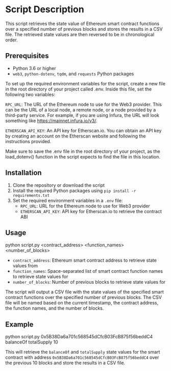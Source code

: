 # Script Description
This script retrieves the state value of Ethereum smart contract functions over a specified number of previous blocks and stores the results in a CSV file. The retrieved state values are then reversed to be in chronological order.

## Prerequisites
- Python 3.6 or higher
- `web3`, `python-dotenv`, `tqdm`, and `requests` Python packages

To set up the required environment variables for the script, create a new file in the root directory of your project called .env. Inside this file, set the following two variables:

`RPC_URL`: The URL of the Ethereum node to use for the Web3 provider. This can be the URL of a local node, a remote node, or a node provided by a third-party service. For example, if you are using Infura, the URL will look something like https://mainnet.infura.io/v3/<your-infura-project-id>.

`ETHERSCAN_API_KEY`: An API key for Etherscan.io. You can obtain an API key by creating an account on the Etherscan website and following the instructions provided.

Make sure to save the .env file in the root directory of your project, as the load_dotenv() function in the script expects to find the file in this location.

## Installation
1. Clone the repository or download the script
2. Install the required Python packages using `pip install -r requirements.txt`
3. Set the required environment variables in a `.env` file:
    - `RPC_URL`: URL for the Ethereum node to use for Web3 provider
    - `ETHERSCAN_API_KEY`: API key for Etherscan.io to retrieve the contract ABI

## Usage
python script.py <contract_address> <function_names> <number_of_blocks>

- `contract_address`: Ethereum smart contract address to retrieve state values from
- `function_names`: Space-separated list of smart contract function names to retrieve state values for
- `number_of_blocks`: Number of previous blocks to retrieve state values for

The script will output a CSV file with the state values of the specified smart contract functions over the specified number of previous blocks. The CSV file will be named based on the current timestamp, the contract address, the function names, and the number of blocks.

## Example
python script.py 0x5B38Da6a701c568545dCfcB03FcB875f56beddC4 balanceOf totalSupply 10

This will retrieve the `balanceOf` and `totalSupply` state values for the smart contract with address `0x5B38Da6a701c568545dCfcB03FcB875f56beddC4` over the previous 10 blocks and store the results in a CSV file.
